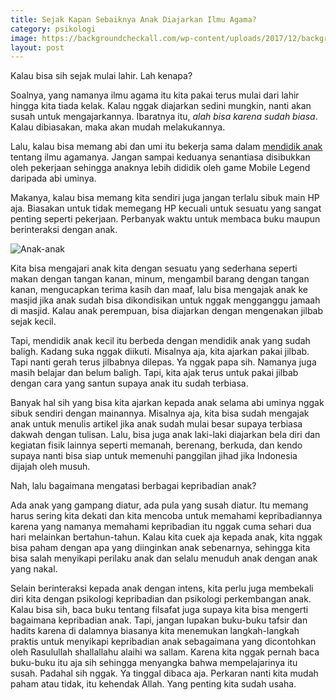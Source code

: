 ```yaml
---
title: Sejak Kapan Sebaiknya Anak Diajarkan Ilmu Agama?
category: psikologi
image: https://backgroundcheckall.com/wp-content/uploads/2017/12/background-anak-muslim-2.jpg
layout: post
---
```


Kalau bisa sih sejak mulai lahir. Lah kenapa?

Soalnya, yang namanya ilmu agama itu kita pakai terus mulai dari lahir hingga kita tiada kelak. Kalau nggak diajarkan sedini mungkin, nanti akan susah untuk mengajarkannya. Ibaratnya itu, _alah bisa karena sudah biasa_. Kalau dibiasakan, maka akan mudah melakukannya.

Lalu, kalau bisa memang abi dan umi itu bekerja sama dalam [mendidik anak](https://www.nimasachsani.my.id/) tentang ilmu agamanya. Jangan sampai keduanya senantiasa disibukkan oleh pekerjaan sehingga anaknya lebih dididik oleh game Mobile Legend daripada abi uminya.

Makanya, kalau bisa memang kita sendiri juga jangan terlalu sibuk main HP aja. Biasakan untuk tidak memegang HP kecuali untuk sesuatu yang sangat penting seperti pekerjaan. Perbanyak waktu untuk membaca buku maupun berinteraksi dengan anak.

![Anak-anak](https://backgroundcheckall.com/wp-content/uploads/2017/12/background-anak-muslim-2.jpg)

Kita bisa mengajari anak kita dengan sesuatu yang sederhana seperti makan dengan tangan kanan, minum, mengambil barang dengan tangan kanan, mengucapkan terima kasih dan maaf, lalu bisa mengajak anak ke masjid jika anak sudah bisa dikondisikan untuk nggak mengganggu jamaah di masjid. Kalau anak perempuan, bisa diajarkan dengan mengenakan jilbab sejak kecil.

Tapi, mendidik anak kecil itu berbeda dengan mendidik anak yang sudah baligh. Kadang suka nggak diikuti. Misalnya aja, kita ajarkan pakai jilbab. Tapi nanti gerah terus jilbabnya dilepas. Ya nggak papa sih. Namanya juga masih belajar dan belum baligh. Tapi, kita ajak terus untuk pakai jilbab dengan cara yang santun supaya anak itu sudah terbiasa.

Banyak hal sih yang bisa kita ajarkan kepada anak selama abi uminya nggak sibuk sendiri dengan mainannya. Misalnya aja, kita bisa sudah mengajak anak untuk menulis artikel jika anak sudah mulai besar supaya terbiasa dakwah dengan tulisan. Lalu, bisa juga anak laki-laki diajarkan bela diri dan kegiatan fisik lainnya seperti memanah, berenang, berkuda, dan kendo supaya nanti bisa siap untuk memenuhi panggilan jihad jika Indonesia dijajah oleh musuh.

Nah, lalu bagaimana mengatasi berbagai kepribadian anak?

Ada anak yang gampang diatur, ada pula yang susah diatur. Itu memang harus sering kita dekati dan kita mencoba untuk memahami kepribadiannya karena yang namanya memahami kepribadian itu nggak cuma sehari dua hari melainkan bertahun-tahun. Kalau kita cuek aja kepada anak, kita nggak bisa paham dengan apa yang diinginkan anak sebenarnya, sehingga kita bisa salah menyikapi perilaku anak dan selalu menuduh anak dengan anak yang nakal.

Selain berinteraksi kepada anak dengan intens, kita perlu juga membekali diri kita dengan psikologi kepribadian dan psikologi perkembangan anak. Kalau bisa sih, baca buku tentang filsafat juga supaya kita bisa mengerti bagaimana kepribadian anak. Tapi, jangan lupakan buku-buku tafsir dan hadits karena di dalamnya biasanya kita menemukan langkah-langkah praktis untuk menyikapi kepribadian anak sebagaimana yang dicontohkan oleh Rasulullah shallallahu alaihi wa sallam. Karena kita nggak pernah baca buku-buku itu aja sih sehingga menyangka bahwa mempelajarinya itu susah. Padahal sih nggak. Ya tinggal dibaca aja. Perkaran nanti kita mudah paham atau tidak, itu kehendak Allah. Yang penting kita sudah usaha.
